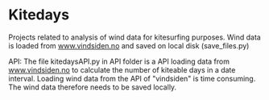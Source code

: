 # Kitedays
Projects related to analysis of wind data for kitesurfing purposes. Wind data is loaded from www.vindsiden.no and saved on local disk (save_files.py)

API: The file kitedaysAPI.py in API folder is a API loading data from www.vindsiden.no to calculate the number of kiteable days in a date interval. Loading wind data from the API of "vindsiden" is time consuming. The wind data therefore needs to be saved locally.
